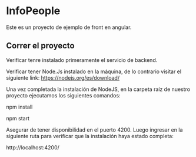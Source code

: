 # InfoPeople

Este es un proyecto de ejemplo de front en angular.

## Correr el proyecto

Verificar tenre instalado primeramente el servicio de backend.

Verificar tener Node.Js instalado en la máquina, de lo contrario visitar el siguiente link: https://nodejs.org/es/download/

Una vez completada la instalación de NodeJS, en la carpeta raíz de nuestro proyecto ejecutamos los siguientes comandos:

npm install 

npm start

Asegurar de tener disponibilidad en el puerto 4200. Luego ingresar en la siguiente ruta para verificar que la instalación haya estado completa: 

http://localhost:4200/ 

